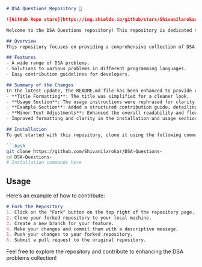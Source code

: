 ```markdown
# DSA Questions Repository 🚀

![GitHub Repo stars](https://img.shields.io/github/stars/Shivanilarokar/DSA-Questions-) ![GitHub issues](https://img.shields.io/github/issues/Shivanilarokar/DSA-Questions-) ![GitHub forks](https://img.shields.io/github/forks/Shivanilarokar/DSA-Questions-)

Welcome to the DSA Questions repository! This repository is dedicated to Data Structures and Algorithms (DSA) problems and their solutions. It serves as a platform for developers to explore, contribute, and enhance their coding skills.

## Overview
This repository focuses on providing a comprehensive collection of DSA problems along with their solutions in various programming languages. It serves as a valuable resource for practicing and enhancing your coding skills.

## Features
- A wide range of DSA problems.
- Solutions to various problems in different programming languages.
- Easy contribution guidelines for developers.

## Summary of the Changes
In the latest update, the README.md file has been enhanced to provide clearer instructions and a more structured format. Here are the key changes made:
- **Title Formatting**: The title was simplified for a cleaner look.
- **Usage Section**: The usage instructions were rephrased for clarity.
- **Example Section**: Added a structured contribution guide, detailing the steps to fork the repository and submit changes.
- **Minor Text Adjustments**: Enhanced the overall readability and flow of the README.
- Improved formatting and clarity in the installation and usage sections.

## Installation
To get started with this repository, clone it using the following command:

```bash
git clone https://github.com/Shivanilarokar/DSA-Questions-
cd DSA-Questions-
# Installation commands here
```

## Usage
Here’s an example of how to contribute:

```markdown
# Fork the Repository
1. Click on the "Fork" button on the top right of the repository page.
2. Clone your forked repository to your local machine.
3. Create a new branch for your feature.
4. Make your changes and commit them with a descriptive message.
5. Push your changes to your forked repository.
6. Submit a pull request to the original repository.
```

Feel free to explore the repository and contribute to enhancing the DSA problems collection!
```